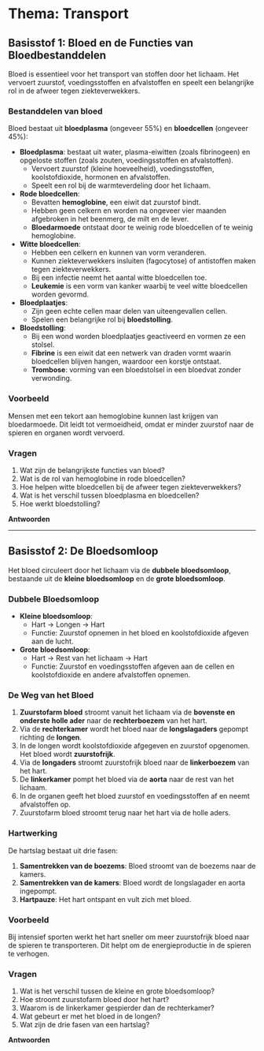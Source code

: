 # **Thema: Transport**

## **Basisstof 1: Bloed en de Functies van Bloedbestanddelen**
Bloed is essentieel voor het transport van stoffen door het lichaam. Het vervoert zuurstof, voedingsstoffen en afvalstoffen en speelt een belangrijke rol in de afweer tegen ziekteverwekkers.

### **Bestanddelen van bloed**

Bloed bestaat uit **bloedplasma** (ongeveer 55%) en **bloedcellen** (ongeveer 45%):

- **Bloedplasma**: bestaat uit water, plasma-eiwitten (zoals fibrinogeen) en opgeloste stoffen (zoals zouten, voedingsstoffen en afvalstoffen).
  - Vervoert zuurstof (kleine hoeveelheid), voedingsstoffen, koolstofdioxide, hormonen en afvalstoffen.
  - Speelt een rol bij de warmteverdeling door het lichaam.
- **Rode bloedcellen**:
  - Bevatten **hemoglobine**, een eiwit dat zuurstof bindt.
  - Hebben geen celkern en worden na ongeveer vier maanden afgebroken in het beenmerg, de milt en de lever.
  - **Bloedarmoede** ontstaat door te weinig rode bloedcellen of te weinig hemoglobine.
- **Witte bloedcellen**:
  - Hebben een celkern en kunnen van vorm veranderen.
  - Kunnen ziekteverwekkers insluiten (fagocytose) of antistoffen maken tegen ziekteverwekkers.
  - Bij een infectie neemt het aantal witte bloedcellen toe.
  - **Leukemie** is een vorm van kanker waarbij te veel witte bloedcellen worden gevormd.
- **Bloedplaatjes**:
  - Zijn geen echte cellen maar delen van uiteengevallen cellen.
  - Spelen een belangrijke rol bij **bloedstolling**.
- **Bloedstolling**:
  - Bij een wond worden bloedplaatjes geactiveerd en vormen ze een stolsel.
  - **Fibrine** is een eiwit dat een netwerk van draden vormt waarin bloedcellen blijven hangen, waardoor een korstje ontstaat.
  - **Trombose**: vorming van een bloedstolsel in een bloedvat zonder verwonding.

### **Voorbeeld**
Mensen met een tekort aan hemoglobine kunnen last krijgen van bloedarmoede. Dit leidt tot vermoeidheid, omdat er minder zuurstof naar de spieren en organen wordt vervoerd.

### **Vragen**
1. Wat zijn de belangrijkste functies van bloed?
2. Wat is de rol van hemoglobine in rode bloedcellen?
3. Hoe helpen witte bloedcellen bij de afweer tegen ziekteverwekkers?
4. Wat is het verschil tussen bloedplasma en bloedcellen?
5. Hoe werkt bloedstolling?

**Antwoorden**
<!--
1. Bloed vervoert zuurstof, voedingsstoffen en afvalstoffen, regelt de lichaamstemperatuur en speelt een rol bij afweer.
2. Hemoglobine bindt zuurstof in de longen en geeft het af aan de lichaamscellen.
3. Witte bloedcellen bestrijden ziekteverwekkers door ze in te sluiten of antistoffen te maken.
4. Bloedplasma is de vloeibare component van bloed, terwijl bloedcellen vaste bestanddelen zijn die specifieke functies vervullen.
5. Bij bloedstolling vormen bloedplaatjes en fibrine een stolsel dat de wond afsluit.
-->

---

## **Basisstof 2: De Bloedsomloop**
Het bloed circuleert door het lichaam via de **dubbele bloedsomloop**, bestaande uit de **kleine bloedsomloop** en de **grote bloedsomloop**.

### **Dubbele Bloedsomloop**
- **Kleine bloedsomloop**:
  - Hart → Longen → Hart
  - Functie: Zuurstof opnemen in het bloed en koolstofdioxide afgeven aan de lucht.
- **Grote bloedsomloop**:
  - Hart → Rest van het lichaam → Hart
  - Functie: Zuurstof en voedingsstoffen afgeven aan de cellen en koolstofdioxide en andere afvalstoffen opnemen.

### **De Weg van het Bloed**
1. **Zuurstofarm bloed** stroomt vanuit het lichaam via de **bovenste en onderste holle ader** naar de **rechterboezem** van het hart.
2. Via de **rechterkamer** wordt het bloed naar de **longslagaders** gepompt richting de **longen**.
3. In de longen wordt koolstofdioxide afgegeven en zuurstof opgenomen. Het bloed wordt **zuurstofrijk**.
4. Via de **longaders** stroomt zuurstofrijk bloed naar de **linkerboezem** van het hart.
5. De **linkerkamer** pompt het bloed via de **aorta** naar de rest van het lichaam.
6. In de organen geeft het bloed zuurstof en voedingsstoffen af en neemt afvalstoffen op.
7. Zuurstofarm bloed stroomt terug naar het hart via de holle aders.

### **Hartwerking**
De hartslag bestaat uit drie fasen:

1. **Samentrekken van de boezems**: Bloed stroomt van de boezems naar de kamers.
2. **Samentrekken van de kamers**: Bloed wordt de longslagader en aorta ingepompt.
3. **Hartpauze**: Het hart ontspant en vult zich met bloed.

### **Voorbeeld**
Bij intensief sporten werkt het hart sneller om meer zuurstofrijk bloed naar de spieren te transporteren. Dit helpt om de energieproductie in de spieren te verhogen.

### **Vragen**
1. Wat is het verschil tussen de kleine en grote bloedsomloop?
2. Hoe stroomt zuurstofarm bloed door het hart?
3. Waarom is de linkerkamer gespierder dan de rechterkamer?
4. Wat gebeurt er met het bloed in de longen?
5. Wat zijn de drie fasen van een hartslag?

**Antwoorden**
<!--
1. De kleine bloedsomloop transporteert bloed tussen het hart en de longen, terwijl de grote bloedsomloop bloed naar de rest van het lichaam pompt.
2. Zuurstofarm bloed stroomt via de holle aders naar de rechterboezem, vervolgens naar de rechterkamer en wordt dan via de longslagader naar de longen gepompt.
3. De linkerkamer moet bloed door het hele lichaam pompen, terwijl de rechterkamer alleen bloed naar de longen pompt.
4. In de longen neemt het bloed zuurstof op en geeft koolstofdioxide af.
5. De drie fasen zijn: samentrekken van de boezems, samentrekken van de kamers en de hartpauze.
-->